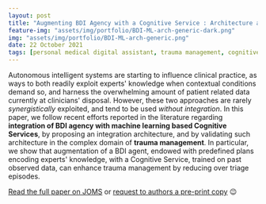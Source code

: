 ```yaml
---
layout: post
title: "Augmenting BDI Agency with a Cognitive Service : Architecture and Validation in Healthcare Domain"
feature-img: "assets/img/portfolio/BDI-ML-arch-generic-dark.png"
img: "assets/img/portfolio/BDI-ML-arch-generic.png"
date: 22 October 2021
tags: [personal medical digital assistant, trauma management, cognitive services, BDI, machine learning, article, joms, Springer]
---
```


Autonomous intelligent systems are starting to influence clinical practice, 
as ways to both readily exploit experts' knowledge when contextual conditions demand so, 
and harness the overwhelming amount of patient related data currently at clinicians' disposal. 
However, these two approaches are rarely *synergistically* exploited, 
and tend to be used *without integration*. 
In this paper, we follow recent efforts reported in the literature 
regarding **integration of BDI agency with machine learning based Cognitive Services**, 
by proposing an integration architecture, 
and by validating such architecture in the complex domain of **trauma management**. 
In particular, we show that augmentation of a BDI agent, 
endowed with predefined plans encoding experts' knowledge, 
with a Cognitive Service, trained on past observed data, 
can enhance trauma management by reducing over triage episodes.

[Read the full paper on JOMS](https://doi.org/10.1007/s10916-021-01780-1) 
or [request to authors a pre-print copy](mailto:stefano.mariani@unimore.it) 😉
